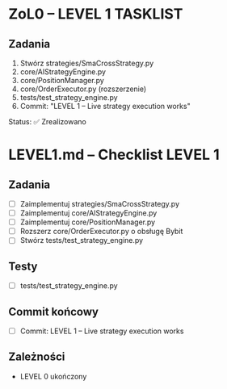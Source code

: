 # ZoL0 – LEVEL 1 TASKLIST
## Zadania
1. Stwórz strategies/SmaCrossStrategy.py
2. core/AIStrategyEngine.py
3. core/PositionManager.py
4. core/OrderExecutor.py (rozszerzenie)
5. tests/test_strategy_engine.py
6. Commit: "LEVEL 1 – Live strategy execution works"

Status: ✅ Zrealizowano
# LEVEL1.md – Checklist LEVEL 1

## Zadania
- [ ] Zaimplementuj strategies/SmaCrossStrategy.py
- [ ] Zaimplementuj core/AIStrategyEngine.py
- [ ] Zaimplementuj core/PositionManager.py
- [ ] Rozszerz core/OrderExecutor.py o obsługę Bybit
- [ ] Stwórz tests/test_strategy_engine.py

## Testy
- [ ] tests/test_strategy_engine.py

## Commit końcowy
- [ ] Commit: LEVEL 1 – Live strategy execution works

## Zależności
- LEVEL 0 ukończony
